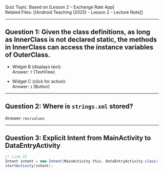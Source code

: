 Quiz Topic: Based on [Lesson 2 – Exchange Rate App]  
Related Files: [[Android Teaching (2025) - Lesson 2 - Lecture Note]]

---

## Question 1: Given the class definitions, as long as InnerClass is not declared static, the methods in InnerClass can access the instance variables of OuterClass. 


- Widget B (displays text):  
  Answer: `7` (TextView)

- Widget C (click for action):  
  Answer: `1` (Button)

---

## Question 2: Where is `strings.xml` stored?

Answer: `res/values`

---

## Question 3: Explicit Intent from MainActivity to DataEntryActivity

```java
// Line 22
Intent intent = new Intent(MainActivity.this, DataEntryActivity.class);
startActivity(intent);

